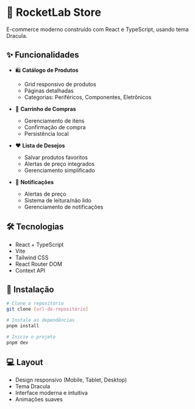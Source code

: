 # 🚀 RocketLab Store

E-commerce moderno construído com React e TypeScript, usando tema Dracula.

## ✨ Funcionalidades

- 🛍️ **Catálogo de Produtos**
  - Grid responsivo de produtos
  - Páginas detalhadas
  - Categorias: Periféricos, Componentes, Eletrônicos

- 🛒 **Carrinho de Compras**
  - Gerenciamento de itens
  - Confirmação de compra
  - Persistência local

- ❤️ **Lista de Desejos**
  - Salvar produtos favoritos
  - Alertas de preço integrados
  - Gerenciamento simplificado

- 🔔 **Notificações**
  - Alertas de preço
  - Sistema de leitura/não lido
  - Gerenciamento de notificações

## 🛠️ Tecnologias

- React + TypeScript
- Vite
- Tailwind CSS
- React Router DOM
- Context API

## 🚀 Instalação

```bash
# Clone o repositório
git clone [url-do-repositório]

# Instale as dependências
pnpm install

# Inicie o projeto
pnpm dev
```

## 💻 Layout

- Design responsivo (Mobile, Tablet, Desktop)
- Tema Dracula
- Interface moderna e intuitiva
- Animações suaves